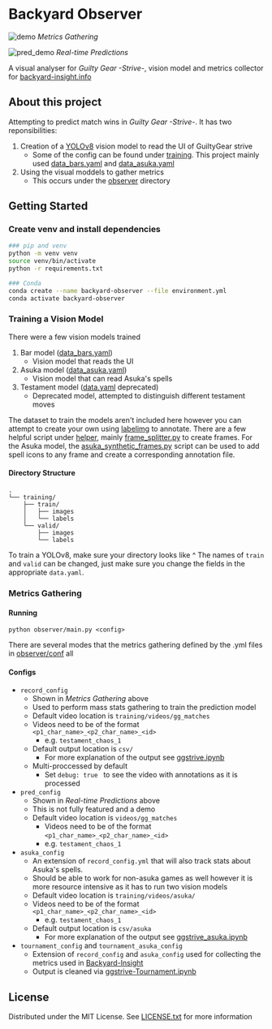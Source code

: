 # Backyard Observer
![demo](img/docs/backyard-observer.gif)
*Metrics Gathering*

![pred_demo](img/docs/prediction.gif)
*Real-time Predictions*

A visual analyser for *Guilty Gear -Strive-*, vision model and metrics collector for [backyard-insight.info](https://backyard-insight.info/)

## About this project
Attempting to predict match wins in *Guilty Gear -Strive-*. It has two reponsibilities:
1. Creation of a [YOLOv8](https://docs.ultralytics.com/) vision model to read the UI of GuiltyGear strive
    * Some of the config can be found under [training](training/). This project mainly used [data_bars.yaml](training/data_bars.yaml) and [data_asuka.yaml](training/data_asuka.yaml)
2. Using the visual moddels to gather metrics
    * This occurs under the [observer](observer/) directory

## Getting Started
### Create venv and install dependencies
```bash
### pip and venv
python -m venv venv
source venv/bin/activate
python -r requirements.txt

### Conda
conda create --name backyard-observer --file environment.yml
conda activate backyard-observer
```


### Training a Vision Model
There were a few vision models trained

1. Bar model ([data_bars.yaml](training/data_bars.yaml))
    * Vision model that reads the UI
2. Asuka model ([data_asuka.yaml](training/data_asuka.yaml))
    * Vision model that can read Asuka's spells
3. Testament model ([data.yaml](training/data.yaml) deprecated)
    * Deprecated model, attempted to distinguish different testament moves


The dataset to train the models aren't included here however you can attempt to create your own using [labelimg](https://github.com/HumanSignal/labelImg) to annotate. There are a few helpful script under [helper](helper/), mainly  [frame_splitter.py](helper/frame_splitter.py) to create frames. For the Asuka model, the [asuka_synthetic_frames.py](helper/asuka_synthetic_frames.py) script can be used to add spell icons to any frame and create a corresponding annotation file.

#### Directory Structure
```
.
└── training/
    ├── train/
    │   ├── images
    │   └── labels
    └── valid/
        ├── images
        └── labels
```

To train a YOLOv8, make sure your directory looks like ^
The names of `train` and `valid` can be changed, just make sure you change the fields in the appropriate `data.yaml`.

### Metrics Gathering
#### Running
```
python observer/main.py <config>
```

There are several modes that the metrics gathering defined by the .yml files in [observer/conf](observer/conf/) all
#### Configs
* `record_config`
    * Shown in *Metrics Gathering* above
    * Used to perform mass stats gathering to train the prediction model
    * Default video location is `training/videos/gg_matches`
    * Videos need to be of the format `<p1_char_name>_<p2_char_name>_<id>`
        * e.g. `testament_chaos_1`
    * Default output location is `csv/`
        * For more explanation of the output see [ggstrive.ipynb](https://colab.research.google.com/drive/1ybJt9Y1jr8Qtdvq8T515--zxLptH8D7v?usp=sharing)
    * Multi-proccessed by default
        * Set `debug: true ` to see the video with annotations as it is processed
* `pred_config`
    * Shown in *Real-time Predictions* above
    * This is not fully featured and a demo
    * Default video location is `videos/gg_matches`
        * Videos need to be of the format `<p1_char_name>_<p2_char_name>_<id>`
        * e.g. `testament_chaos_1`
* `asuka_config`
    * An extension of `record_config.yml` that will also track stats about Asuka's spells.
    * Should be able to work for non-asuka games as well however it is more resource intensive as it has to run two vision models
    * Default video location is `training/videos/asuka/`
    * Videos need to be of the format `<p1_char_name>_<p2_char_name>_<id>`
        * e.g. `testament_chaos_1`
    * Default output location is `csv/asuka`
        * For more explanation of the output see [ggstrive_asuka.ipynb](https://colab.research.google.com/drive/1HPtgk7gfxv6YQVEiv5CYf8RlGwLRczoV?usp=sharing)
* `tournament_config` and `tournament_asuka_config`
    * Extension of `record_config` and `asuka_config` used for collecting the metrics used in [Backyard-Insight](https://github.com/tmltsang/Backyard-Insight)
    *  Output is cleaned via [ggstrive-Tournament.ipynb](https://colab.research.google.com/drive/1_gkzzw3t4O7hxUaud6jyS6_gkZBsgGU-?usp=sharing)


## License
Distributed under the MIT License. See [LICENSE.txt](LICENSE.txt) for more information
